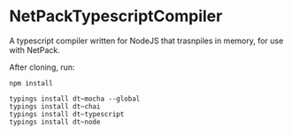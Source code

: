 # NetPackTypescriptCompiler
A typescript compiler written for NodeJS that trasnpiles in memory, for use with NetPack.

After cloning, run:
```
npm install

typings install dt~mocha --global
typings install dt~chai
typings install dt~typescript
typings install dt~node
```

